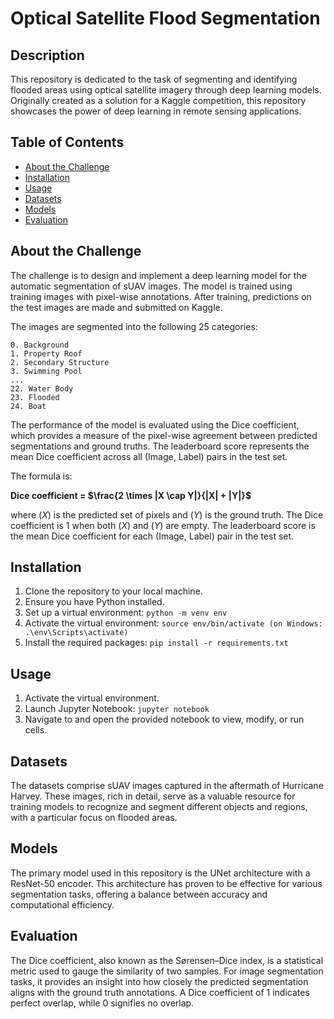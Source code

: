 # Optical Satellite Flood Segmentation

## Description
This repository is dedicated to the task of segmenting and identifying flooded areas using optical satellite imagery through deep learning models.
Originally created as a solution for a Kaggle competition, this repository showcases the power of deep learning in remote sensing applications.

## Table of Contents
- [About the Challenge](#about-the-challenge)
- [Installation](#installation)
- [Usage](#usage)
- [Datasets](#datasets)
- [Models](#models)
- [Evaluation](#evaluation)

## About the Challenge
The challenge is to design and implement a deep learning model for the automatic segmentation of sUAV images.
The model is trained using training images with pixel-wise annotations.
After training, predictions on the test images are made and submitted on Kaggle.

The images are segmented into the following 25 categories:
```
0. Background
1. Property Roof
2. Secondary Structure
3. Swimming Pool
...
22. Water Body
23. Flooded
24. Boat
```
The performance of the model is evaluated using the Dice coefficient, which provides a measure of the pixel-wise agreement between predicted segmentations and ground truths. The leaderboard score represents the mean Dice coefficient across all (Image, Label) pairs in the test set.

The formula is:

**Dice coefficient = $\frac{2 \times |X \cap Y|}{|X| + |Y|}$**


where $( X )$ is the predicted set of pixels and $( Y )$ is the ground truth. The Dice coefficient is 1 when both $( X )$ and $( Y )$ are empty. The leaderboard score is the mean Dice coefficient for each (Image, Label) pair in the test set.

## Installation
1. Clone the repository to your local machine.
2. Ensure you have Python installed.
3. Set up a virtual environment: `python -m venv env`
4. Activate the virtual environment: `source env/bin/activate (on Windows: .\env\Scripts\activate)`
5. Install the required packages: `pip install -r requirements.txt`

## Usage
1. Activate the virtual environment.
2. Launch Jupyter Notebook: `jupyter notebook`
3. Navigate to and open the provided notebook to view, modify, or run cells.

## Datasets
The datasets comprise sUAV images captured in the aftermath of Hurricane Harvey. These images, rich in detail, serve as a valuable resource for training models to recognize and segment different objects and regions, with a particular focus on flooded areas.

## Models
The primary model used in this repository is the UNet architecture with a ResNet-50 encoder. This architecture has proven to be effective for various segmentation tasks, offering a balance between accuracy and computational efficiency.

## Evaluation
The Dice coefficient, also known as the Sørensen–Dice index, is a statistical metric used to gauge the similarity of two samples. For image segmentation tasks, it provides an insight into how closely the predicted segmentation aligns with the ground truth annotations. A Dice coefficient of 1 indicates perfect overlap, while 0 signifies no overlap.

